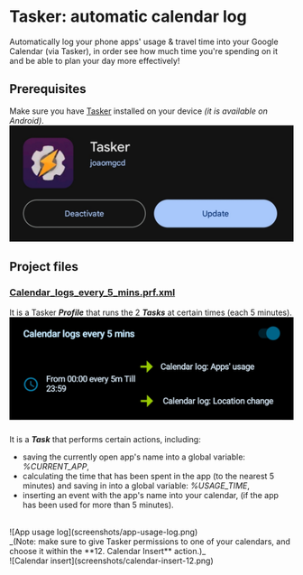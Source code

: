 # Tasker: automatic calendar log
Automatically log your phone apps' usage &amp; travel time into your Google Calendar (via Tasker), in order see how much time you're spending on it and be able to plan your day more effectively!


## Prerequisites
Make sure you have [Tasker](https://play.google.com/store/apps/details?id=net.dinglisch.android.taskerm&hl=en_US) installed on your device _(it is available on Android)_.
<br>
![Tasker](screenshots/tasker.png)


## Project files

### [Calendar_logs_every_5_mins.prf.xml](Calendar_logs_every_5_mins.prf.xml)
It is a Tasker ***Profile*** that runs the 2 ***Tasks*** at certain times (each 5 minutes).
![Profile](screenshots/profile.png)

### 
It is a ***Task*** that performs certain actions, including:
* saving the currently open app's name into a global variable: _%CURRENT_APP_,
* calculating the time that has been spent in the app (to the nearest 5 minutes) and saving in into a global variable: _%USAGE_TIME_,
* inserting an event with the app's name into your calendar, (if the app has been used for more than 5 minutes).
<br>
![App usage log](screenshots/app-usage-log.png)
<br>
_(Note: make sure to give Tasker permissions to one of your calendars, and choose it within the **12. Calendar Insert** action.)_
<br>
![Calendar insert](screenshots/calendar-insert-12.png)

### 
